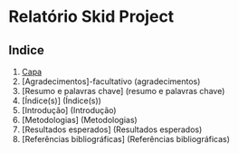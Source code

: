 # Relatório Skid Project

## Indice

1. [Capa](capa.md)
2. [Agradecimentos]-facultativo (agradecimentos)
3. [Resumo e palavras chave] (resumo e palavras chave)
4. [Índice(s)] (Índice(s))
5. [Introdução] (Introdução)
6. [Metodologias] (Metodologias)
7. [Resultados esperados] (Resultados esperados)
8. [Referências bibliográficas] (Referências bibliográficas)

